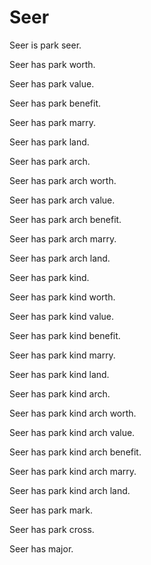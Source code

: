 # Seer

Seer is park seer.

Seer has park worth.

Seer has park value.

Seer has park benefit.

Seer has park marry.

Seer has park land.

Seer has park arch.

Seer has park arch worth.

Seer has park arch value.

Seer has park arch benefit.

Seer has park arch marry.

Seer has park arch land.

Seer has park kind.

Seer has park kind worth.

Seer has park kind value.

Seer has park kind benefit.

Seer has park kind marry.

Seer has park kind land.

Seer has park kind arch.

Seer has park kind arch worth.

Seer has park kind arch value.

Seer has park kind arch benefit.

Seer has park kind arch marry.

Seer has park kind arch land.

Seer has park mark.

Seer has park cross.

Seer has major.